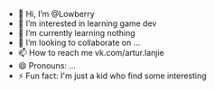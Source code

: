 - 👋 Hi, I’m @Lowberry
- 👀 I’m interested in learning game dev
- 🌱 I’m currently learning nothing
- 💞️ I’m looking to collaborate on ...
- 📫 How to reach me vk.com/artur.lanjie
- 😄 Pronouns: ...
- ⚡ Fun fact: I'm just a kid who find some interesting

<!---
Lowberry/Lowberry is a ✨ special ✨ repository because its `README.md` (this file) appears on your GitHub profile.
You can click the Preview link to take a look at your changes.
--->
